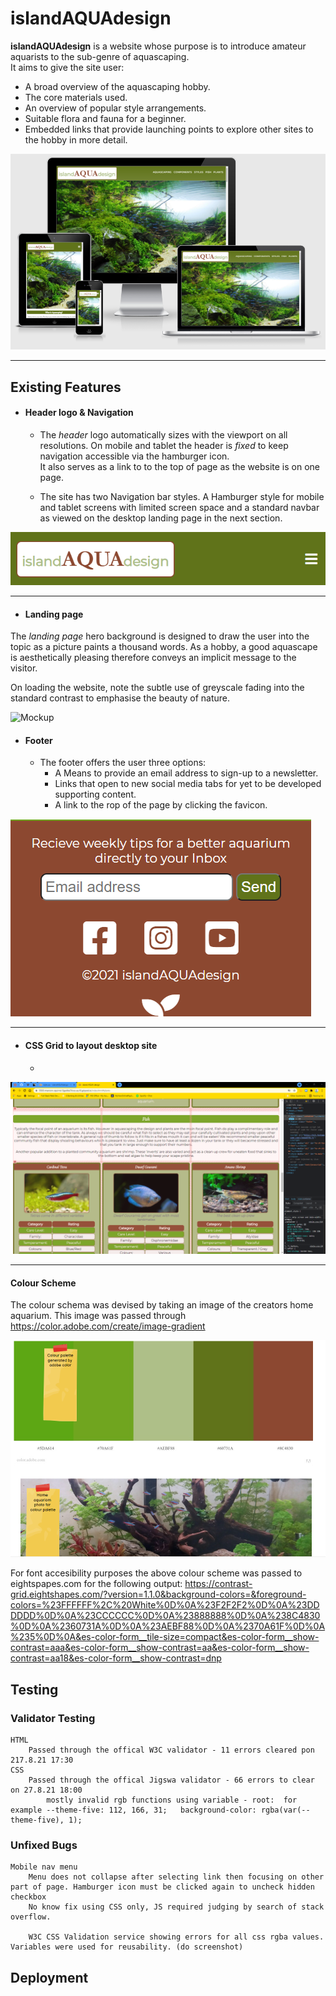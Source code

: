 # **islandAQUAdesign**
**islandAQUAdesign** is a website whose purpose is to introduce amateur aquarists to the sub-genre of aquascaping.  
It aims to give the site user: 
- A broad overview of the aquascaping hobby. 
- The core materials used.
- An overview of popular style arrangements.  
- Suitable flora and fauna for a beginner.
- Embedded links that provide launching points to explore other sites to the hobby in more detail.

![Mockup](/assets/images/website_mockup.PNG "Website preview at different resolutions") 

***

## **Existing Features**

- #### **Header logo & Navigation**
    - The *header* logo automatically sizes with the viewport on all resolutions.
    On mobile and tablet the header is *fixed* to keep navigation accessible via the hamburger icon.  
    It also serves as a link to to the top of page as the website is on one page.

    - The site has two Navigation bar styles.  A Hamburger style for mobile and tablet screens with limited screen space and a standard navbar as viewed on the desktop landing page in the next section.

![Mockup](/assets/images/mobile_tablet_nav.PNG "Preview of header/nav with logo at mobile/tablet resolutions")

***

- #### **Landing page**
The *landing page* hero background is designed to draw the user into the topic as a picture paints a thousand words.
As a hobby, a good aquascape is aesthetically pleasing therefore conveys an implicit message to the visitor.

On loading the website, note the subtle use of greyscale fading into the standard contrast to emphasise the beauty of nature.

![Mockup](/assets/images/landing_page.PNG "Website landing page and preview of header/nav at desktop resolution") 

- #### **Footer**
    - The footer offers the user three options:
        - A Means to provide an email address to sign-up to a newsletter.
        - Links that open to new social media tabs for yet to be developed supporting content.
        - A link to the rop of the page by clicking the favicon.

![Mockup](/assets/images/footer_img.PNG "Footer section") 

***

- #### **CSS Grid to layout desktop site**
    - 

![Mockup](/assets/images/grid_view_chrome_dev_tools.PNG "Image of Grid view enabled using Google Chrome developer Tools section")

***

#### Colour Scheme
The colour schema was devised by taking an image of the creators home aquarium.
This image was passed through <https://color.adobe.com/create/image-gradient>

![Mockup](/assets/images/colour_scheme_genetated_from_home_aquarium.PNG "Website landing page")

For font accesibility purposes the above colour scheme was passed to eightspapes.com for the following output:
 <https://contrast-grid.eightshapes.com/?version=1.1.0&background-colors=&foreground-colors=%23FFFFFF%2C%20White%0D%0A%23F2F2F2%0D%0A%23DDDDDD%0D%0A%23CCCCCC%0D%0A%23888888%0D%0A%238C4830%0D%0A%2360731A%0D%0A%23AEBF88%0D%0A%2370A61F%0D%0A%235%0D%0A&es-color-form__tile-size=compact&es-color-form__show-contrast=aaa&es-color-form__show-contrast=aa&es-color-form__show-contrast=aa18&es-color-form__show-contrast=dnp>






## Testing

### Validator Testing
    HTML
        Passed through the offical W3C validator - 11 errors cleared pon 217.8.21 17:30
    CSS
        Passed through the offical Jigswa validator - 66 errors to clear on 27.8.21 18:00
            mostly invalid rgb functions using variable - root:  for example --theme-five: 112, 166, 31;   background-color: rgba(var(--theme-five), 1);

### Unfixed Bugs
    Mobile nav menu
        Menu does not collapse after selecting link then focusing on other part of page. Hamburger icon must be clicked again to uncheck hidden checkbox
        No know fix using CSS only, JS required judging by search of stack overflow.

        W3C CSS Validation service showing errors for all css rgba values.  Variables were used for reusability. (do screenshot)

## Deployment